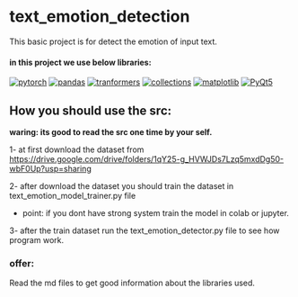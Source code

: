 # text_emotion_detection
This basic project is for detect the emotion of input text.

#### in this project we use below libraries: 
<a href="https://github.com/amiriiw"><img alt="pytorch" src="https://img.shields.io/badge/pytorch-EE4C2C?style=for-the-badge&logo=pytorch&logoColor=f5f5f5"></a>
<a href="https://github.com/amiriiw"><img alt="pandas" src="https://img.shields.io/badge/pandas-150458?style=for-the-badge&logo=pandas&logoColor=f5f5f5"></a>
<a href="https://github.com/amiriiw"><img alt="tranformers" src="https://img.shields.io/badge/tranformers-A6CE39?style=for-the-badge"></a>
<a href="https://github.com/amiriiw"><img alt="collections" src="https://img.shields.io/badge/collections-5B4638?style=for-the-badge"></a>
<a href="https://github.com/amiriiw"><img alt="matplotlib" src="https://img.shields.io/badge/matplotlib-00945E?style=for-the-badge"></a>
<a href="https://github.com/amiriiw"><img alt="PyQt5" src="https://img.shields.io/badge/PyQt5-7C4EC4?style=for-the-badge"></a>

## How you should use the src:
**waring: its good to read the src one time by your self.**

1- at first download the dataset from https://drive.google.com/drive/folders/1qY25-g_HVWJDs7Lzq5mxdDg50-wbF0Up?usp=sharing

2- after download the dataset you should train the dataset in text_emotion_model_trainer.py file 
  - point: if you dont have strong system train the model in colab or jupyter.

3- after the train dataset run the text_emotion_detector.py file to see how program work.

### offer: 
Read the md files to get good information about the libraries used.
